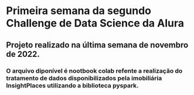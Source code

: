 <h1>Primeira semana da segundo Challenge de Data Science da Alura</h1>

<h2>Projeto realizado na última semana de novembro de 2022.</h2>
  
<h3>O arquivo diponível é nootbook colab refente a realização do tratamento de dados disponibilizados pela imobiliária InsightPlaces utilizando a biblioteca pyspark.</h3>
